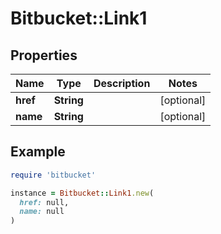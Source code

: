 # Bitbucket::Link1

## Properties

| Name | Type | Description | Notes |
| ---- | ---- | ----------- | ----- |
| **href** | **String** |  | [optional] |
| **name** | **String** |  | [optional] |

## Example

```ruby
require 'bitbucket'

instance = Bitbucket::Link1.new(
  href: null,
  name: null
)
```

